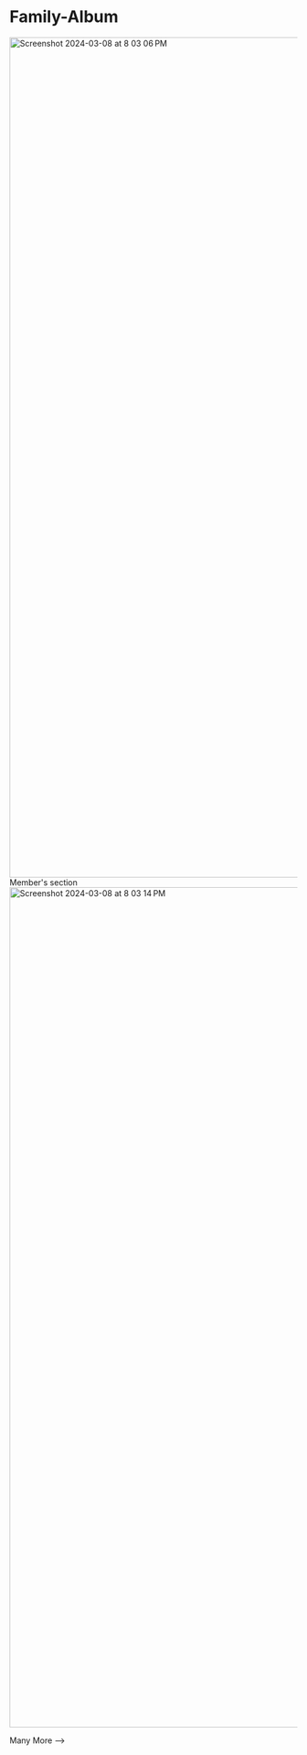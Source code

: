 # Family-Album
<img width="1470" alt="Screenshot 2024-03-08 at 8 03 06 PM" src="https://github.com/Kaushikwagh/Family-Album/assets/142978390/f5e80153-fbff-469f-91e0-d3bda4610aba">
Member's section
<img width="1470" alt="Screenshot 2024-03-08 at 8 03 14 PM" src="https://github.com/Kaushikwagh/Family-Album/assets/142978390/63a586bd-8004-4b2a-b95a-7beea9733839">


Many More -->
